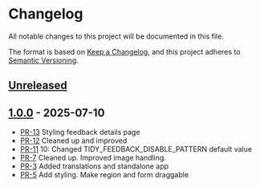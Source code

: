 # Changelog

All notable changes to this project will be documented in this file.

The format is based on [Keep a Changelog](https://keepachangelog.com/en/1.1.0/),
and this project adheres to [Semantic Versioning](https://semver.org/spec/v2.0.0.html).

## [Unreleased]

## [1.0.0] - 2025-07-10

- [PR-13](https://github.com/itk-dev/tidy-feedback/pull/13)
  Styling feedback details page
- [PR-12](https://github.com/itk-dev/tidy-feedback/pull/12)
  Cleaned up and improved
- [PR-11](https://github.com/itk-dev/tidy-feedback/pull/11)
  10: Changed TIDY_FEEDBACK_DISABLE_PATTERN default value
- [PR-7](https://github.com/itk-dev/tidy-feedback/pull/7)
  Cleaned up. Improved image handling.
- [PR-3](https://github.com/itk-dev/tidy-feedback/pull/3)
  Added translations and standalone app
- [PR-5](https://github.com/itk-dev/tidy-feedback/pull/5)
  Add styling. Make region and form draggable

[Unreleased]: https://github.com/itk-dev/tidy_feedback/compare/1.0.0...HEAD
[1.0.0]: https://github.com/itk-dev/tidy_feedback/releases/tag/1.0.0
